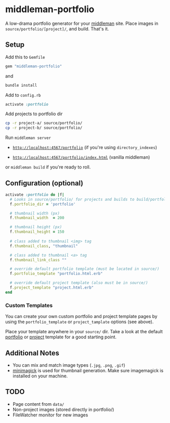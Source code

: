 # middleman-portfolio

A low-drama portfolio generator for your [middleman](https://github.com/middleman/middleman) site. Place images in `source/portfolio/[project]/`, and build. That's it.

## Setup

Add this to `Gemfile`

```rb
gem "middleman-portfolio"
```

and

```sh
bundle install
```

Add to `config.rb`

```rb
activate :portfolio
```

Add projects to portfolio dir

```sh
cp -r project-a/ source/portfolio/ 
cp -r project-b/ source/portfolio/ 
```

Run `middleman server`

* [`http://localhost:4567/portfolio`](http://localhost:4567/portfolio) (if you're using `directory_indexes`)

* [`http://localhost:4567/portfolio/index.html`](http://localhost:4567/portfolio/index.html) (vanilla middleman)

or `middleman build` if you're ready to roll.


## Configuration (optional)

```rb
activate :portfolio do |f|
  # Looks in source/portfolio/ for projects and builds to build/portfolio/
  f.portfolio_dir = 'portfolio'

  # thumbnail width (px)
  f.thumbnail_width  = 200 

  # thumbnail height (px)
  f.thumbnail_height = 150
  
  # class added to thumbnail <img> tag
  f.thumbnail_class, "thumbnail"

  # class added to thumbnail <a> tag
  f.thumbnail_link_class ""

  # override default portfolio template (must be located in source/)
  f.portfolio_template "portfolio.html.erb"

  # override default project template (also must be in source/)
  f.project_template "project.html.erb"
end
```

### Custom Templates

You can create your own custom portfolio and project template pages by using the `portfolio_template` or `project_tamplate` options (see above).

Place your template anywhere in your `source/` dir. Take a look at the default [portfolio](https://github.com/dhulihan/middleman-portfolio/blob/master/lib/template/source/portfolio.html.erb) or [project](https://github.com/dhulihan/middleman-portfolio/blob/master/lib/template/source/project.html.erb) template for a good starting point.

## Additional Notes

* You can mix and match image types (`.jpg`, `.png`, `.gif`)
* [minimagick](https://github.com/minimagick/minimagick) is used for thumbnail generation. Make sure imagemagick is installed on your machine.


## TODO

* Page content from `data/`
* Non-project images (stored directly in portfolio/)
* FileWatcher monitor for new images